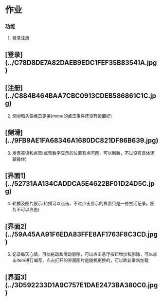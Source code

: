 # 作业

### 功能

1. 登录注册

<h2 id="picture">[登录](../C78D8DE7A82DAEB9EDC1FEF35B83541A.jpg)</h2>

<h2 id="picture">[注册](../C884B464BAA7CBC0913CDEB586861C1C.jpg)</h2>

2. 侧滑和头像点击更换(menu的点击事件还没有设置好)

<h2 id="picture">[侧滑](../9FB9AE1FA68346A1680DC821DF86B639.jpg)</h2>

3. 发表笑话和点赞(点赞数字显示的位置有点问题，可以刷新，不过没有具体逻辑操作)

<h2 id="picture">[界面1](../52731AA134CADDCA5E4622BF01D24D5C.jpg)</h2>

4. 轮播及图片展示(轮播可以点击，不过点击显示的界面只是一些生活记录，图片不可以点击)

<h2 id="picture">[界面2](../59A45AA91F6EDA83FFE8AF1763F8C3CD.jpg)</h2>

5. 记录每天心情，可以拖动和滑动删除，可以点击悬浮按钮增加和删除，可以点击item进行编写，点击打开的界面图片是随机更换的，可以刷新重新加载

<h2 id="picture">[界面3](../3D592233D1A9C757E1DAE2473BA380C0.jpg)</h2>